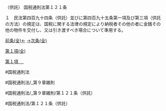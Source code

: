 （供託）
国税通則法第１２１条

１　民法第四百九十四条（供託）並びに第四百九十五条第一項及び第三項（供託の方法）の規定は、国税に関する法律の規定により納税者その他の者に金銭その他の物件を交付し、又は引き渡すべき場合について準用する。

[前条(全)←](国税通則法＿＿＿＿＿第１２０条_.md)    [→次条(全)](国税通則法＿＿＿＿＿第１２２条_.md)

[第１項(全)](国税通則法＿＿＿＿＿第１２１条第１項_.md)  

[第１項 　 ](国税通則法＿＿＿＿＿第１２１条第１項.md)  

#国税通則法

#国税通則法/_第９章雑則

#国税通則法/_第９章雑則/第１２１条（供託）

#国税通則法/第１２１条（供託）

